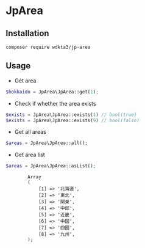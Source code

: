 # JpArea

## Installation

```shell
composer require wdkta3/jp-area
```

## Usage

- Get area

```php
$hokkaido = JpArea\JpArea::get(1);
```

- Check if whether the area exists

```php
$exists = JpArea\JpArea::exists(1) // bool(true)
$exists = JpArea\JpArea::exists(9) // bool(false)
```

- Get all areas

```php
$areas = JpArea\JpArea::all();
```

- Get area list

```php
$areas = JpArea\JpArea::asList();
```
```
        Array
        (
            [1] => '北海道',
            [2] => '東北',
            [3] => '関東',
            [4] => '中部',
            [5] => '近畿',
            [6] => '中国',
            [7] => '四国',
            [8] => '九州',
        );

```

